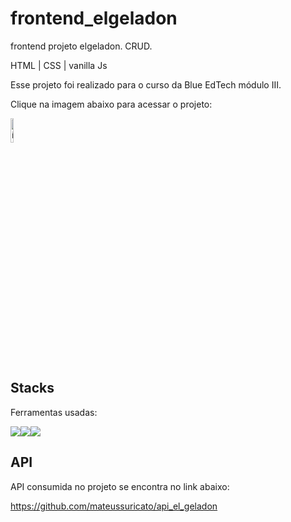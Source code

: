 # frontend_elgeladon
 frontend projeto elgeladon. CRUD.
 
 HTML | CSS | vanilla Js

Esse projeto foi realizado para o curso da Blue EdTech módulo III.

Clique na imagem abaixo para acessar o projeto:

<a href="https://frontendelgeladon-production.up.railway.app" target="_blank"><img style="width:10%" src="https://cdn-icons-png.flaticon.com/512/2136/2136384.png" alt="ícone pokedex"></a>

## Stacks
Ferramentas usadas:
<div style="display:flex">
<img src="https://img.icons8.com/color/48/000000/javascript--v1.png"/>
<img src="https://img.icons8.com/color/48/000000/html-5--v2.png"/>
<img src="https://img.icons8.com/color/48/000000/css3.png"/>
</div>

## API

API consumida no projeto se encontra no link abaixo:

https://github.com/mateussuricato/api_el_geladon

